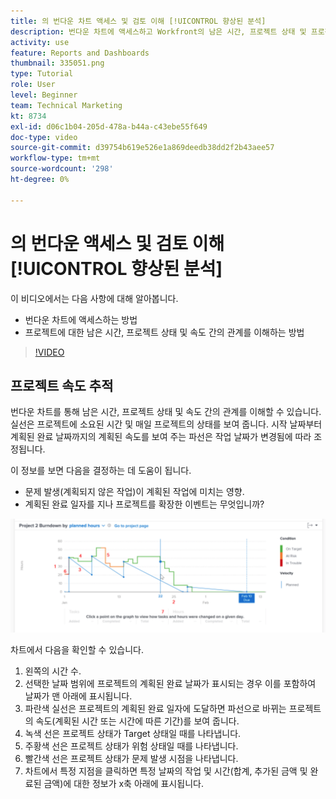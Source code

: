 ```yaml
---
title: 의 번다운 차트 액세스 및 검토 이해 [!UICONTROL 향상된 분석]
description: 번다운 차트에 액세스하고 Workfront의 남은 시간, 프로젝트 상태 및 프로젝트 속도 간의 관계를 이해하는 방법을 알아봅니다.
activity: use
feature: Reports and Dashboards
thumbnail: 335051.png
type: Tutorial
role: User
level: Beginner
team: Technical Marketing
kt: 8734
exl-id: d06c1b04-205d-478a-b44a-c43ebe55f649
doc-type: video
source-git-commit: d39754b619e526e1a869deedb38dd2f2b43aee57
workflow-type: tm+mt
source-wordcount: '298'
ht-degree: 0%

---
```


# 의 번다운 액세스 및 검토 이해 [!UICONTROL 향상된 분석]

이 비디오에서는 다음 사항에 대해 알아봅니다.

* 번다운 차트에 액세스하는 방법
* 프로젝트에 대한 남은 시간, 프로젝트 상태 및 속도 간의 관계를 이해하는 방법

>[!VIDEO](https://video.tv.adobe.com/v/335051/?quality=12)

## 프로젝트 속도 추적

번다운 차트를 통해 남은 시간, 프로젝트 상태 및 속도 간의 관계를 이해할 수 있습니다. 실선은 프로젝트에 소요된 시간 및 매일 프로젝트의 상태를 보여 줍니다. 시작 날짜부터 계획된 완료 날짜까지의 계획된 속도를 보여 주는 파선은 작업 날짜가 변경됨에 따라 조정됩니다.

이 정보를 보면 다음을 결정하는 데 도움이 됩니다.

* 문제 발생(계획되지 않은 작업)이 계획된 작업에 미치는 영향.
* 계획된 완료 일자를 지나 프로젝트를 확장한 이벤트는 무엇입니까?

![아래 글머리 기호에 설명된 영역에 숫자가 표시된 번다운 차트를 보여 주는 이미지](assets/section-2-9.png)

차트에서 다음을 확인할 수 있습니다.

1. 왼쪽의 시간 수.
1. 선택한 날짜 범위에 프로젝트의 계획된 완료 날짜가 표시되는 경우 이를 포함하여 날짜가 맨 아래에 표시됩니다.
1. 파란색 실선은 프로젝트의 계획된 완료 일자에 도달하면 파선으로 바뀌는 프로젝트의 속도(계획된 시간 또는 시간에 따른 기간)를 보여 줍니다.
1. 녹색 선은 프로젝트 상태가 Target 상태일 때를 나타냅니다.
1. 주황색 선은 프로젝트 상태가 위험 상태일 때를 나타냅니다.
1. 빨간색 선은 프로젝트 상태가 문제 발생 시점을 나타냅니다.
1. 차트에서 특정 지점을 클릭하면 특정 날짜의 작업 및 시간(합계, 추가된 금액 및 완료된 금액)에 대한 정보가 x축 아래에 표시됩니다.
